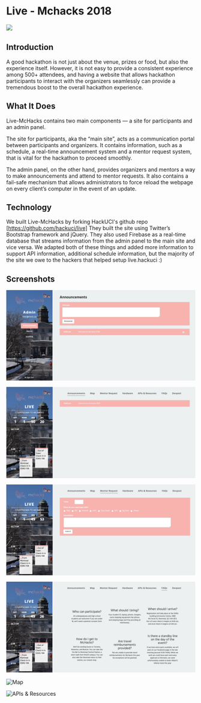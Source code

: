 # Live - Mchacks 2018
![](images/mchackLong.png)

## Introduction
A good hackathon is not just about the venue, prizes or food, but also the experience itself. However, it is not easy to provide a consistent experience among 500+ attendees, and having a website that allows hackathon participants to interact with the organizers seamlessly can provide a tremendous boost to the overall hackathon experience.

## What It Does
Live-McHacks contains two main components — a site for participants and an admin panel.

The site for participants, aka the “main site”, acts as a communication portal between participants and organizers. It contains information, such as a schedule, a real-time announcement system and a mentor request system, that is vital for the hackathon to proceed smoothly.

The admin panel, on the other hand, provides organizers and mentors a way to make announcements and attend to mentor requests. It also contains a fail-safe mechanism that allows administrators to force reload the webpage on every client’s computer in the event of an update.

## Technology
We built Live-McHacks by forking HackUCI's github repo [https://github.com/hackuci/live] They built the site using Twitter’s Bootstrap framework and jQuery. They also used Firebase as a real-time database that streams information from the admin panel to the main site and vice versa. We adapted both of these things and added more information to support API information, additional schedule information, but the majority of the site we owe to the hackers that helped setup live.hackuci :)

## Screenshots
![Admin Panel](images/readmePics/admin.png)

![Home Page](images/readmePics/announcements.png)

![Mentor Request Page](images/readmePics/mentorrequest.png)

![FAQs](images/readmePics/faqs.png)

![Map](images/maps.png)

![APIs & Resources](images/apis&resources.png)